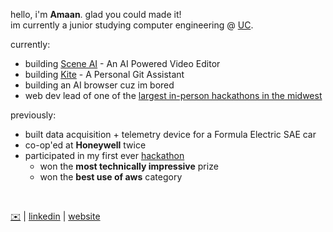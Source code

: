 hello, i'm **Amaan**. glad you could made it!
<br />
im currently a junior studying computer engineering @ [UC](https://www.uc.edu/).

currently:
- building [Scene AI](https://tryscene.me) - An AI Powered Video Editor
- building [Kite](https://github.com/AmaanBilwar/openai-gptoss-hackathon) - A Personal Git Assistant
- building an AI browser cuz im bored
- web dev lead of one of the [largest in-person hackathons in the midwest](https://revolutionuc.com/)

previously:
- built data acquisition + telemetry device for a Formula Electric SAE car
- co-op'ed at **Honeywell** twice
- participated in my first ever [hackathon](https://www.linkedin.com/posts/aniruddhan-ramesh-7854a0221_im-beyond-excited-to-share-that-my-team-activity-7302402548357857280-JjZy?utm_source=share&utm_medium=member_desktop&rcm=ACoAAD6CRZEBddecKFUeZqS7s8HAXqDXvhaUCB8)
    - won the **most technically impressive** prize
    - won the **best use of aws** category

<br />


[✉️](mailto:bilwarad@mail.uc.edu) | [linkedin](https://www.linkedin.com/in/amaanbilwar/) | [website](https://amaanbilwarcom.vercel.app/)
